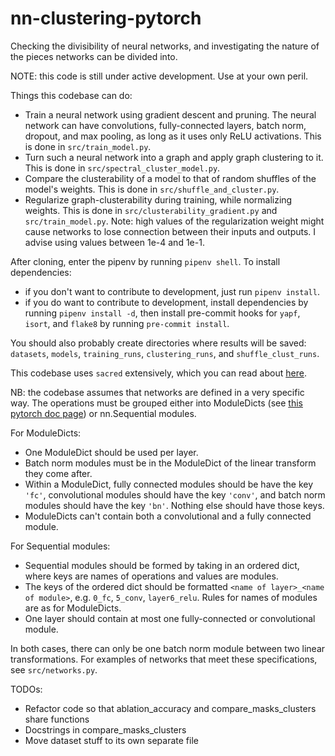# nn-clustering-pytorch
Checking the divisibility of neural networks, and investigating the nature of the pieces networks can be divided into.

NOTE: this code is still under active development. Use at your own peril.

Things this codebase can do:

- Train a neural network using gradient descent and pruning. The neural network can have convolutions, fully-connected layers, batch norm, dropout, and max pooling, as long as it uses only ReLU activations. This is done in `src/train_model.py`.
- Turn such a neural network into a graph and apply graph clustering to it. This is done in `src/spectral_cluster_model.py`.
- Compare the clusterability of a model to that of random shuffles of the model's weights. This is done in `src/shuffle_and_cluster.py`.
- Regularize graph-clusterability during training, while normalizing weights. This is done in `src/clusterability_gradient.py` and `src/train_model.py`. Note: high values of the regularization weight might cause networks to lose connection between their inputs and outputs. I advise using values between 1e-4 and 1e-1.

After cloning, enter the pipenv by running `pipenv shell`. To install dependencies:

- if you don't want to contribute to development, just run `pipenv install`.
- if you do want to contribute to development, install dependencies by running `pipenv install -d`, then install pre-commit hooks for `yapf`, `isort`, and `flake8` by running `pre-commit install`.

You should also probably create directories where results will be saved: `datasets`, `models`, `training_runs`, `clustering_runs`, and `shuffle_clust_runs`.

This codebase uses `sacred` extensively, which you can read about [here](https://sacred.readthedocs.io/en/stable/).

NB: the codebase assumes that networks are defined in a very specific way. The operations must be grouped either into ModuleDicts (see [this pytorch doc page](https://pytorch.org/docs/stable/generated/torch.nn.ModuleDict.html)) or nn.Sequential modules.

For ModuleDicts:
- One ModuleDict should be used per layer.
- Batch norm modules must be in the ModuleDict of the linear transform they come after.
- Within a ModuleDict, fully connected modules should be have the key `'fc'`, convolutional modules should have the key `'conv'`, and batch norm modules should have the key `'bn'`. Nothing else should have those keys.
- ModuleDicts can't contain both a convolutional and a fully connected module.

For Sequential modules:
- Sequential modules should be formed by taking in an ordered dict, where keys are names of operations and values are modules.
- The keys of the ordered dict should be formatted `<name of layer>_<name of module>`, e.g. `0_fc`, `5_conv`, `layer6_relu`. Rules for names of modules are as for ModuleDicts.
- One layer should contain at most one fully-connected or convolutional module.

In both cases, there can only be one batch norm module between two linear transformations. For examples of networks that meet these specifications, see `src/networks.py`.

TODOs:
  - Refactor code so that ablation_accuracy and compare_masks_clusters share functions
  - Docstrings in compare_masks_clusters
  - Move dataset stuff to its own separate file
